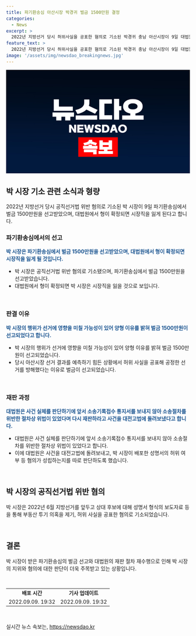 ```yaml
---
title: 파기환송심 아산시장 박경귀 벌금 1500만원 결정
categories:
  - News
excerpt: >
  2022년 지방선거 당시 허위사실을 공표한 혐의로 기소된 박경귀 충남 아산시장이 9일 대법원에서 벌금 1500만원을 선고받았다. 법원은 박 시장의 행위가 선거에 영향을 미칠 가능성이 있다며 공정한 선거를 방해했다고 판단했다. 이에 박 시장은 대법원에서 형이 확정되면 시장직을 잃게 된다. 이에 대한 사실무근과 법리 오해를 주장했지만, 법원은 받아들이지 않았다. 해당 선고는 상대 후보에 대한 허위 부동산 거래 의혹을 제기한 성명서와 문자메시지 등이 허위사실 공표로 인정되어 내려졌다.
feature_text: >
  2022년 지방선거 당시 허위사실을 공표한 혐의로 기소된 박경귀 충남 아산시장이 9일 대법원에서 벌금 1500만원을 선고받았다. 법원은 박 시장의 행위가 선거에 영향을 미칠 가능성이 있다며 공정한 선거를 방해했다고 판단했다. 이에 박 시장은 대법원에서 형이 확정되면 시장직을 잃게 된다. 이에 대한 사실무근과 법리 오해를 주장했지만, 법원은 받아들이지 않았다. 해당 선고는 상대 후보에 대한 허위 부동산 거래 의혹을 제기한 성명서와 문자메시지 등이 허위사실 공표로 인정되어 내려졌다.
image: '/assets/img/newsdao_breakingnews.jpg'
---
```


<p><img src="/assets/img/newsdao_breakingnews.jpg" alt="pcversion 속보" /></p>

<h2 data-ke-size="size26">박 시장 기소 관련 소식과 형량</h2>

<p data-ke-size="size16">2022년 지방선거 당시 공직선거법 위반 혐의로 기소된 박 시장이 9일 파기환송심에서 벌금 1500만원을 선고받았으며, 대법원에서 형이 확정되면 시장직을 잃게 된다고 합니다.</p>

<h3>파기환송심에서의 선고</h3>

<p data-ke-size="size16"><b><span style="color: #1a5490;">박 시장은 파기환송심에서 벌금 1500만원을 선고받았으며, 대법원에서 형이 확정되면 시장직을 잃게 될 것입니다.</span></b></p>

<ul>
<li>박 시장은 공직선거법 위반 혐의로 기소됐으며, 파기환송심에서 벌금 1500만원을 선고받았습니다.</li>
<li>대법원에서 형이 확정되면 박 시장은 시장직을 잃을 것으로 보입니다.</li>
</ul>

<p data-ke-size="size16">&nbsp;</p>

<h3>판결 이유</h3>

<p data-ke-size="size16"><b><span style="color: #1a5490;">박 시장의 행위가 선거에 영향을 미칠 가능성이 있어 양형 이유를 밝혀 벌금 1500만원이 선고되었다고 합니다.</span></b></p>

<ul>
<li>박 시장의 행위가 선거에 영향을 미칠 가능성이 있어 양형 이유를 밝혀 벌금 1500만원이 선고되었습니다.</li>
<li>당시 아산시장 선거 결과를 예측하기 힘든 상황에서 허위 사실을 공표해 공정한 선거를 방해했다는 이유로 벌금이 선고되었습니다.</li>
</ul>

<p data-ke-size="size16">&nbsp;</p>

<h3>재판 과정</h3>

<p data-ke-size="size16"><b><span style="color: #1a5490;">대법원은 사건 실체를 판단하기에 앞서 소송기록접수 통지서를 보내지 않아 소송절차를 위반한 절차상 위법이 있었다며 다시 재판하라고 사건을 대전고법에 돌려보냈다고 합니다.</span></b></p>

<ul>
<li>대법원은 사건 실체를 판단하기에 앞서 소송기록접수 통지서를 보내지 않아 소송절차를 위반한 절차상 위법이 있었다고 합니다.</li>
<li>이에 대법원은 사건을 대전고법에 돌려보내고, 박 시장이 배포한 성명서의 허위 여부 등 혐의가 성립하는지를 따로 판단하도록 했습니다.</li>
</ul>

<p data-ke-size="size16">&nbsp;</p>

<h2 data-ke-size="size26">박 시장의 공직선거법 위반 혐의</h2>

<p data-ke-size="size16">박 시장은 2022년 6월 지방선거를 앞두고 상대 후보에 대해 성명서 형식의 보도자료 등을 통해 부동산 투기 의혹을 제기, 허위 사실을 공표한 혐의로 기소되었습니다.</p>

<p data-ke-size="size16">&nbsp;</p>

<h2 data-ke-size="size26">결론</h2>

<p data-ke-size="size16">박 시장이 받은 파기환송심의 벌금 선고와 대법원의 재판 절차 재수행으로 인해 박 시장의 지위와 혐의에 대한 판단이 더욱 주목받고 있는 상황입니다.</p>

<p data-ke-size="size16">&nbsp;</p>

<table>
<tbody>
<tr>
<td style="text-align: center; height: 17px;"><b>배포 시간</b></td>
<td style="text-align: center; height: 17px;"><b>기사 업데이트</b></td>
</tr>
<tr>
<td style="text-align: center; height: 17px;">2022.09.09. 19:32</td>
<td style="text-align: center; height: 17px;">2022.09.09. 19:32</td>
</tr>
</tbody>
</table>

<p data-ke-size="size16">&nbsp;</p>
실시간 뉴스 속보는, <a href="https://newsdao.kr" rel="dofollow">https://newsdao.kr</a>


